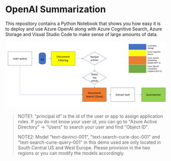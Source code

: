 # OpenAI Summarization
This repository contains a Python Notebook that shows you how easy it is to deploy and use Azure OpenAI along with Azure Cognitive Search, Azure Storage and Visual Studio Code to make sense of large amounts of data.

![Architecture](assets/SummarizationArchitecture.png)

>NOTE1: "principal id" is the id of the user or app to assign application roles. If you do not know your user id, you can go to "Azure Active Directory" -> "Users" to search your user and find "Object ID".
>
>NOTE2: Model "text-davinci-001", "text-search-curie-doc-001" and "text-search-curie-query-001" in this demo used are only located in South Central US and West Europe. Please provision in the two regions or you can modify the models accordingly.
